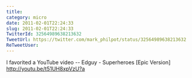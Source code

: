 ```yaml
---
title: 
category: micro
date: 2011-02-01T22:24:33
slug: 2011-02-01T22:24:33
TwitterId: 32564989638213632
TweetUrl: https://twitter.com/mark_philpot/status/32564989638213632
ReTweetUser: 
---
```


I favorited a YouTube video -- Edguy - Superheroes [Epic Version] http://youtu.be/t51UH8xpVzU?a